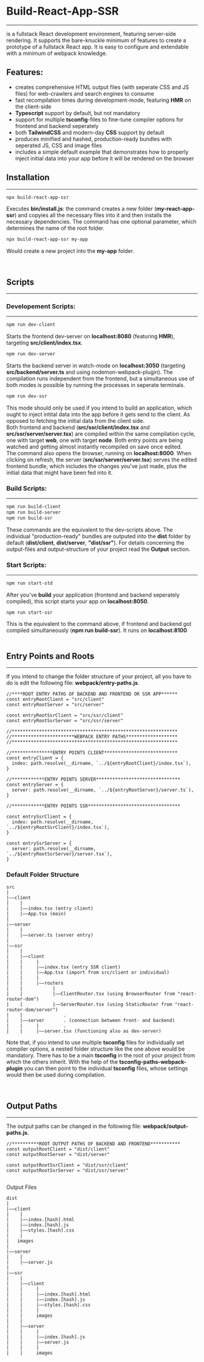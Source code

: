 # Build-React-App-SSR

---

is a fullstack React development environment, featuring server-side rendering. It supports the bare-knuckle minimum of features to create a prototype of a fullstack React app. It is easy to configure and extendable with a minimum of webpack knowledge.

## Features:

- creates comprehensive HTML output files (with seperate CSS and JS files) for web-crawlers and search engines to consume
- fast recompilation times during development-mode, featuring **HMR** on the client-side
- **Typescript** support by default, but not mandatory
- support for multiple **tsconfig**-files to fine-tune compiler options for frontend and backend seperately
- both **TailwindCSS** and modern-day **CSS** support by default
- produces minified and hashed, production-ready bundles with seperated JS, CSS and image files
- includes a simple default example that demonstrates how to properly inject initial data into your app before it will be rendered on the browser

## Installation

---

```bash
npx build-react-app-ssr
```

Executes **bin/install.js**: the command creates a new folder (**my-react-app-ssr**) and copyies all the necessary files into it and then installs the necessary dependencies. The command has one optional parameter, which determines the name of the root folder.

```bash
npx build-react-app-ssr my-app
```

Would create a new project into the **my-app** folder.

<br>

## Scripts

---

### Developement Scripts:

---

```bash
npm run dev-client
```

Starts the frontend dev-server on **localhost:8080** (featuring **HMR**), targeting **src/client/index.tsx**.

```bash
npm run dev-server
```

Starts the backend server in watch-mode on **localhost:3050** (targeting **src/backend/server.ts** and using nodemon-webpack-plugin). The compilation runs independent from the frontend, but a simultaneous use of both modes is possible by running the processes in seperate terminals.

```bash
npm run dev-ssr
```

This mode should only be used if you intend to build an application, which ought to inject intital data into the app before it gets send to the client. As opposed to fetching the initial data from the client side.\
Both frontend and backend (**src/ssr/client/index.tsx** and **src/ssr/server/server.tsx**) are compiled within the same compilation cycle, one with target **web**, one with target **node**. Both entry points are being watched and getting almost instantly recompiled on save once edited.\
The command also opens the browser, running on **localhost:8000**. When clicking on refresh, the server (**src/ssr/server/server.tsx**) serves the edited frontend bundle, which includes the changes you've just made, plus the initial data that might have been fed into it.

### Build Scripts:

---

```bash
npm run build-client
npm run build-server
npm run build-ssr
```

These commands are the equivalent to the dev-scripts above. The individual "production-ready" bundles are outputed into the **dist** folder by default (**dist/client**, **dist/server**, **"dist/ssr"**). For details concerning the output-files and output-structure of your project read the **Output** section.

### Start Scripts:

---

```bash
npm run start-std
```

After you've **build** your application (frontend and backend seperately compiled), this script starts your app on **localhost:8050**.

```
npm run start-ssr
```

This is the equivalent to the command above, if frontend and backend got compiled simultaneously (**npm run build-ssr**). It runs on **localhost:8100**  
<br>

## Entry Points and Roots

---

If you intend to change the folder structure of your project, all you have to do is edit the following file: **webpack/entry-paths.js**.

```JS
//****ROOT ENTRY PATHS OF BACKEND AND FRONTEND OR SSR APP******
const entryRootClient = "src/client"
const entryRootServer = "src/server"

const entryRootSsrClient = "src/ssr/client"
const entryRootSsrServer = "src/ssr/server"

//*************************************************************
//***********************WEBPACK ENTRY PATHS*******************
//*************************************************************

//***************ENTRY POINTS CLIENT***************************
const entryClient = {
  index: path.resolve(__dirname, `../${entryRootClient}/index.tsx`),
}

//************ENTRY POINTS SERVER*******************************
const entryServer = {
  server: path.resolve(__dirname, `../${entryRootServer}/server.ts`),
}

//************ENTRY POINTS SSR**********************************

const entrySsrClient = {
  index: path.resolve(__dirname, `../${entryRootSsrClient}/index.tsx`),
}

const entrySsrServer = {
  server: path.resolve(__dirname, `../${entryRootSsrServer}/server.tsx`),
}

```

### Default Folder Structure

```
src
|
|——client
|    |
|    |——index.tsx (entry client)
|    |——App.tsx (main)
|
|——server
|    |
|    |——server.ts (server entry)
|
|——ssr
|    |
|    |——client
|    |     |
|    |     |——index.tsx (entry SSR client)
|    |     |——App.tsx (import from src/client or individual)
|    |     |
|    |     |——routers
|    |           |
|    |           |——ClientRouter.tsx (using BrowserRouter from "react-router-dom")
|    |           |——ServerRouter.tsx (using StaticRouter from "react-router-dom/server")
|    |               .
|    |——server       . (connection between front- and backend)
|    |     |         .
|    |     |——server.tsx (functioning also as dev-server)
```

Note that, if you intend to use multiple **tsconfig** files for individually set compiler options, a nested folder structure like the one above would be mandatory. There has to be a main **tsconfig** in the root of your project from which the others inherit. With the help of the **tsconfig-paths-webpack-plugin** you can then point to the individual **tsconfig** files, whose settings would then be used during compilation.

<br>

## Output Paths

---

The output paths can be changed in the following file: **webpack/output-paths.js.**

```JS
//**********ROOT OUTPUT PATHS OF BACKEND AND FRONTEND***********
const outputRootClient = "dist/client"
const outputRootServer = "dist/server"

const outputRootSsrClient = "dist/ssr/client"
const outputRootSsrServer = "dist/ssr/server"


```

Output Files

```
dist
|
|——client
|    |
|    |——index.[hash].html
|    |——index.[hash].js
|    |——styles.[hash].css
|    |
|   images
|
|——server
|    |
|    |——server.js
|
|——ssr
|    |
|    |——client
|    |     |
|    |     |——index.[hash].html
|    |     |——index.[hash].js
|    |     |——styles.[hash].css
|    |     |
|    |     images
|    |
|    |——server
|    |     |
|    |     |——index.[hash].js
|    |     |——server.js
|    |     |
|    |     images
```
